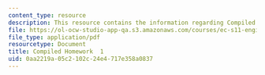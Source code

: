 ```yaml
---
content_type: resource
description: This resource contains the information regarding Compiled Homework  1.
file: https://ol-ocw-studio-app-qa.s3.amazonaws.com/courses/ec-s11-engineering-capacity-in-community-based-healthcare-fall-2005/0aa2219a05c2102c24e4717e358a0837_MITEC_S11F05_hw1_papers.pdf
file_type: application/pdf
resourcetype: Document
title: Compiled Homework  1
uid: 0aa2219a-05c2-102c-24e4-717e358a0837
---
```

